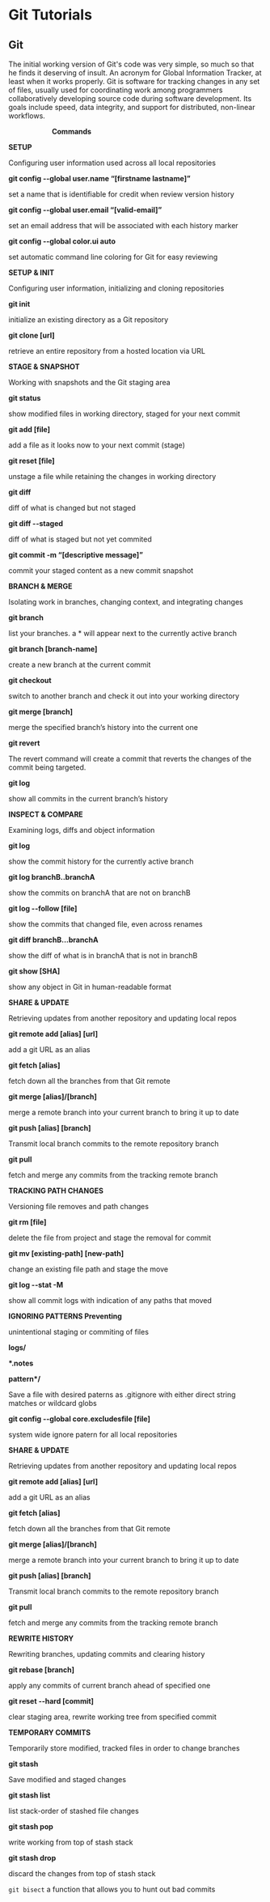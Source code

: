 # Git Tutorials


## Git
The initial working version of Git's code was very simple, so much so that he finds it deserving of insult. An acronym for Global Information Tracker, at least when it works properly.
Git is software for tracking changes in any set of files, usually used for coordinating work among programmers collaboratively developing source code during software development. 
Its goals include speed, data integrity, and support for distributed, non-linear workflows.

`            `**Commands**

**SETUP** 

Configuring user information used across all local repositories 

**git config --global user.name “[firstname lastname]”** 

set a name that is identifiable for credit when review version history 

**git config --global user.email “[valid-email]”** 

set an email address that will be associated with each history marker 

**git config --global color.ui auto** 

set automatic command line coloring for Git for easy reviewing

**SETUP & INIT** 

Configuring user information, initializing and cloning repositories 

**git init** 

initialize an existing directory as a Git repository 

**git clone [url]** 

retrieve an entire repository from a hosted location via URL

**STAGE & SNAPSHOT** 

Working with snapshots and the Git staging area 

**git status** 

show modified files in working directory, staged for your next commit 

**git add [file]** 

add a file as it looks now to your next commit (stage) 

**git reset [file]** 

unstage a file while retaining the changes in working directory 

**git diff** 

diff of what is changed but not staged 

**git diff --staged** 

diff of what is staged but not yet commited 

**git commit -m “[descriptive message]”** 

commit your staged content as a new commit snapshot

**BRANCH & MERGE** 

Isolating work in branches, changing context, and integrating changes 

**git branch** 

list your branches. a \* will appear next to the currently active branch 

**git branch [branch-name]** 

create a new branch at the current commit 

**git checkout** 

switch to another branch and check it out into your working directory 

**git merge [branch]** 

merge the specified branch’s history into the current one 

**git revert <commit to revert>**

The revert command will create a commit that reverts the changes of the commit being targeted.

**git log** 

show all commits in the current branch’s history

**INSPECT & COMPARE** 

Examining logs, diffs and object information 

**git log** 

show the commit history for the currently active branch 

**git log branchB..branchA** 

show the commits on branchA that are not on branchB 

**git log --follow [file]** 

show the commits that changed file, even across renames 

**git diff branchB...branchA** 

show the diff of what is in branchA that is not in branchB 

**git show [SHA]** 

show any object in Git in human-readable format

**SHARE & UPDATE** 

Retrieving updates from another repository and updating local repos 

**git remote add [alias] [url]** 

add a git URL as an alias 

**git fetch [alias]** 

fetch down all the branches from that Git remote 

**git merge [alias]/[branch]** 

merge a remote branch into your current branch to bring it up to date 

**git push [alias] [branch]** 

Transmit local branch commits to the remote repository branch 

**git pull** 

fetch and merge any commits from the tracking remote branch

**TRACKING PATH CHANGES** 

Versioning file removes and path changes 

**git rm [file]** 

delete the file from project and stage the removal for commit 

**git mv [existing-path] [new-path]** 

change an existing file path and stage the move 

**git log --stat -M** 

show all commit logs with indication of any paths that moved

**IGNORING PATTERNS Preventing** 

unintentional staging or commiting of files

**logs/**

**\*.notes**

**pattern\*/**

Save a file with desired paterns as .gitignore with either direct string matches or wildcard globs

**git config --global core.excludesfile [file]** 

system wide ignore patern for all local repositories

**SHARE & UPDATE** 

Retrieving updates from another repository and updating local repos 

**git remote add [alias] [url]** 

add a git URL as an alias 

**git fetch [alias]** 

fetch down all the branches from that Git remote 

**git merge [alias]/[branch]** 

merge a remote branch into your current branch to bring it up to date 

**git push [alias] [branch]** 

Transmit local branch commits to the remote repository branch 

**git pull** 

fetch and merge any commits from the tracking remote branch

**REWRITE HISTORY** 

Rewriting branches, updating commits and clearing history 

**git rebase [branch]** 

apply any commits of current branch ahead of specified one 

**git reset --hard [commit]** 

clear staging area, rewrite working tree from specified commit

**TEMPORARY COMMITS** 

Temporarily store modified, tracked files in order to change branches 

**git stash** 

Save modified and staged changes 

**git stash list** 

list stack-order of stashed file changes 

**git stash pop** 

write working from top of stash stack 

**git stash drop** 

discard the changes from top of stash stack

`git bisect` 
a function that allows you to hunt out bad commits
